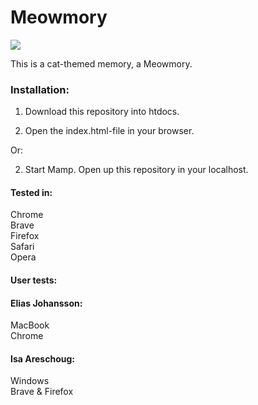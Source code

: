 # Meowmory

<img src="https://media.giphy.com/media/mhDwIpbsgGKk/giphy.gif">

This is a cat-themed memory, a Meowmory.

### Installation:
1. Download this repository into htdocs.

2. Open the index.html-file in your browser.

Or:  
  
2. Start Mamp. Open up this repository in your localhost.

#### Tested in:
Chrome  
Brave  
Firefox  
Safari  
Opera  

#### User tests:
#### Elias Johansson:  
MacBook  
Chrome  

#### Isa Areschoug:
Windows  
Brave & Firefox  

